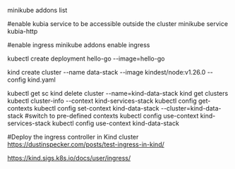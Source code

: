minikube addons list

#enable kubia service to be accessible outside the cluster
minikube service kubia-http

#enable ingress
minikube addons enable ingress

kubectl create deployment hello-go --image=hello-go

kind create cluster --name data-stack --image kindest/node:v1.26.0 --config kind.yaml

kubectl get sc
kind delete cluster --name=kind-data-stack
kind get clusters
kubectl cluster-info --context kind-services-stack
kubectl config get-contexts
kubectl config set-context kind-data-stack --cluster=kind-data-stack
#switch to pre-defined contexts 
kubectl config use-context kind-services-stack
kubectl config use-context kind-data-stack


#Deploy the ingress controller in Kind cluster
https://dustinspecker.com/posts/test-ingress-in-kind/

https://kind.sigs.k8s.io/docs/user/ingress/

